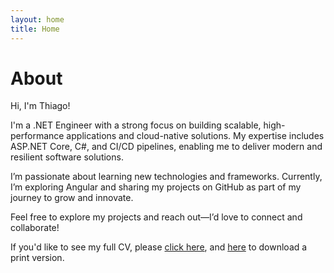 ```yaml
---
layout: home
title: Home
---
```


# About

Hi, I'm Thiago!

I'm a .NET Engineer with a strong focus on building scalable, high-performance applications and cloud-native solutions. My expertise includes ASP.NET Core, C#, and CI/CD pipelines, enabling me to deliver modern and resilient software solutions.

I’m passionate about learning new technologies and frameworks. Currently, I’m exploring Angular and sharing my projects on GitHub as part of my journey to grow and innovate.

Feel free to explore my projects and reach out—I’d love to connect and collaborate!


If you'd like to see my full CV, please [click here](cv.md), and [here](assets/files/cv.pdf) to download a print version.
